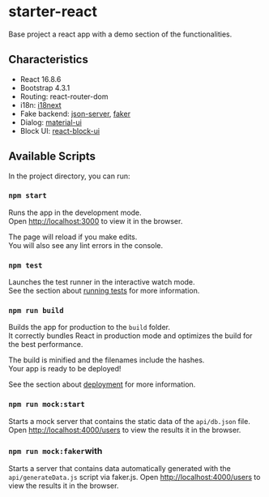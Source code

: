 # starter-react
Base project a react app with a demo section of the functionalities.

## Characteristics

- React 16.8.6
- Bootstrap 4.3.1
- Routing: react-router-dom
- i18n: [i18next](https://react.i18next.com/)
- Fake backend: [json-server](https://github.com/typicode/json-server), [faker](https://www.npmjs.com/package/faker)
- Dialog: [material-ui](https://material-ui.com/)
- Block UI: [react-block-ui](https://availity.github.io/react-block-ui/)


## Available Scripts

In the project directory, you can run:

### `npm start`

Runs the app in the development mode.<br>
Open [http://localhost:3000](http://localhost:3000) to view it in the browser.

The page will reload if you make edits.<br>
You will also see any lint errors in the console.

### `npm test`

Launches the test runner in the interactive watch mode.<br>
See the section about [running tests](https://facebook.github.io/create-react-app/docs/running-tests) for more information.

### `npm run build`

Builds the app for production to the `build` folder.<br>
It correctly bundles React in production mode and optimizes the build for the best performance.

The build is minified and the filenames include the hashes.<br>
Your app is ready to be deployed!

See the section about [deployment](https://facebook.github.io/create-react-app/docs/deployment) for more information.

### `npm run mock:start`

Starts a mock server that contains the static data of the `api/db.json` file.
Open [http://localhost:4000/users](http://localhost:4000/users) to view the results it in the browser.

### `npm run mock:faker`with

Starts a server that contains data automatically generated with the `api/generateData.js` script via faker.js.
Open [http://localhost:4000/users](http://localhost:4000/users) to view the results it in the browser.